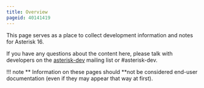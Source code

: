 ```yaml
---
title: Overview
pageid: 40141419
---
```


This page serves as a place to collect development information and notes for Asterisk 16.

If you have any questions about the content here, please talk with developers on the [asterisk-dev](http://lists.digium.com/mailman/listinfo/asterisk-dev) mailing list or #asterisk-dev.




!!! note **  Information on these pages should **not
    be considered end-user documentation (even if they may appear that way at first).

      
[//]: # (end-note)



 

 

